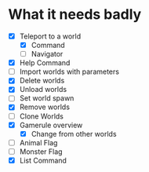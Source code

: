 # What it needs badly
- [X] Teleport to a world
  - [X] Command
  - [ ] Navigator
- [X] Help Command
- [ ] Import worlds with parameters
- [X] Delete worlds
- [X] Unload worlds
- [ ] Set world spawn
- [X] Remove worlds
- [ ] Clone Worlds
- [X] Gamerule overview
  - [X] Change from other worlds
- [ ] Animal Flag
- [ ] Monster Flag
- [X] List Command